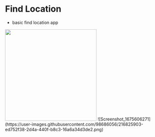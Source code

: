 # Find Location 
- basic find location app

<img src="C:\\Users\\Okan\\Desktop" width="300">
![Screenshot_1675606271](https://user-images.githubusercontent.com/98686056/216825903-ed752f38-2d4a-440f-b8c3-16a6a34d3de2.png)
